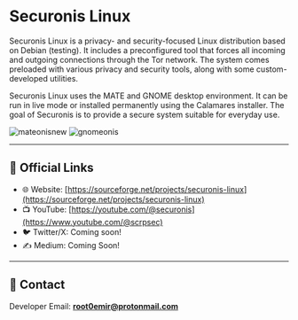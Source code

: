 # Securonis Linux

Securonis Linux is a privacy- and security-focused Linux distribution based on Debian (testing). It includes a preconfigured tool that forces all incoming and outgoing connections through the Tor network. The system comes preloaded with various privacy and security tools, along with some custom-developed utilities.  

Securonis Linux uses the MATE and GNOME desktop environment. It can be run in live mode or installed permanently using the Calamares installer. The goal of Securonis is to provide a secure system suitable for everyday use.

![mateonisnew](https://github.com/user-attachments/assets/8353195b-e562-408d-ac62-4607f2b23817)
![gnomeonis](https://github.com/user-attachments/assets/df400a8a-c875-4633-8904-e5a3bb8bba51)  


---

## 🔗 Official Links

- 🌐 Website: [https://sourceforge.net/projects/securonis-linux](https://sourceforge.net/projects/securonis-linux)
- 📺 YouTube: [https://youtube.com/@securonis](https://www.youtube.com/@scrpsec)
- 🐦 Twitter/X: Coming soon!
- ✍️ Medium: Coming Soon!

---

## 📩 Contact

Developer Email: **root0emir@protonmail.com**
